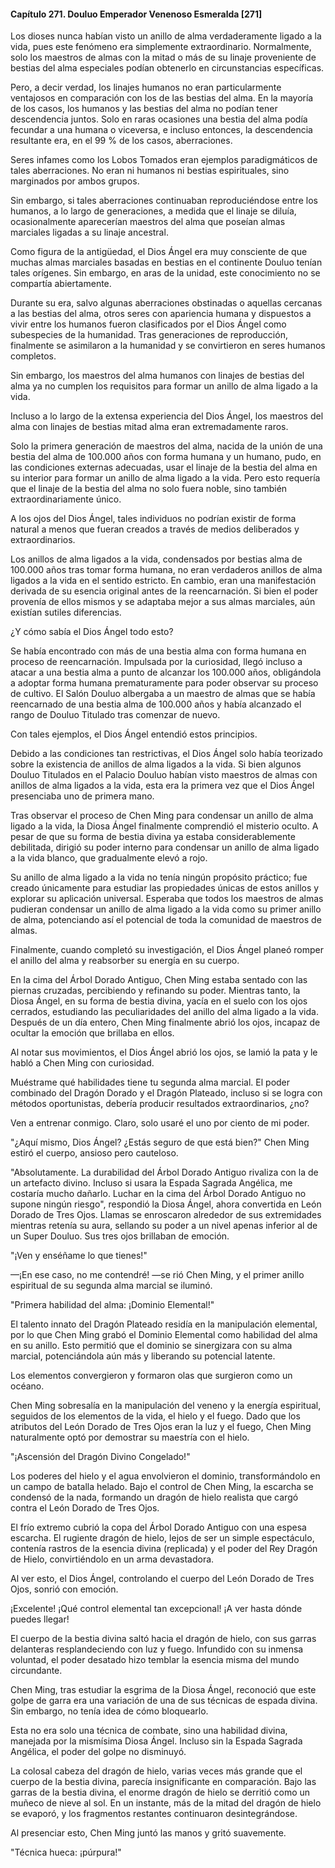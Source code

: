 
#### Capítulo 271. Douluo Emperador Venenoso Esmeralda [271]


Los dioses nunca habían visto un anillo de alma verdaderamente ligado a la vida, pues este fenómeno era simplemente extraordinario. Normalmente, solo los maestros de almas con la mitad o más de su linaje proveniente de bestias del alma especiales podían obtenerlo en circunstancias específicas.

Pero, a decir verdad, los linajes humanos no eran particularmente ventajosos en comparación con los de las bestias del alma. En la mayoría de los casos, los humanos y las bestias del alma no podían tener descendencia juntos. Solo en raras ocasiones una bestia del alma podía fecundar a una humana o viceversa, e incluso entonces, la descendencia resultante era, en el 99 % de los casos, aberraciones.

Seres infames como los Lobos Tomados eran ejemplos paradigmáticos de tales aberraciones. No eran ni humanos ni bestias espirituales, sino marginados por ambos grupos.

Sin embargo, si tales aberraciones continuaban reproduciéndose entre los humanos, a lo largo de generaciones, a medida que el linaje se diluía, ocasionalmente aparecerían maestros del alma que poseían almas marciales ligadas a su linaje ancestral.

Como figura de la antigüedad, el Dios Ángel era muy consciente de que muchas almas marciales basadas en bestias en el continente Douluo tenían tales orígenes. Sin embargo, en aras de la unidad, este conocimiento no se compartía abiertamente.

Durante su era, salvo algunas aberraciones obstinadas o aquellas cercanas a las bestias del alma, otros seres con apariencia humana y dispuestos a vivir entre los humanos fueron clasificados por el Dios Ángel como subespecies de la humanidad. Tras generaciones de reproducción, finalmente se asimilaron a la humanidad y se convirtieron en seres humanos completos.

Sin embargo, los maestros del alma humanos con linajes de bestias del alma ya no cumplen los requisitos para formar un anillo de alma ligado a la vida.

Incluso a lo largo de la extensa experiencia del Dios Ángel, los maestros del alma con linajes de bestias mitad alma eran extremadamente raros.

Solo la primera generación de maestros del alma, nacida de la unión de una bestia del alma de 100.000 años con forma humana y un humano, pudo, en las condiciones externas adecuadas, usar el linaje de la bestia del alma en su interior para formar un anillo de alma ligado a la vida. Pero esto requería que el linaje de la bestia del alma no solo fuera noble, sino también extraordinariamente único.

A los ojos del Dios Ángel, tales individuos no podrían existir de forma natural a menos que fueran creados a través de medios deliberados y extraordinarios.

Los anillos de alma ligados a la vida, condensados por bestias alma de 100.000 años tras tomar forma humana, no eran verdaderos anillos de alma ligados a la vida en el sentido estricto. En cambio, eran una manifestación derivada de su esencia original antes de la reencarnación. Si bien el poder provenía de ellos mismos y se adaptaba mejor a sus almas marciales, aún existían sutiles diferencias.

¿Y cómo sabía el Dios Ángel todo esto?

Se había encontrado con más de una bestia alma con forma humana en proceso de reencarnación. Impulsada por la curiosidad, llegó incluso a atacar a una bestia alma a punto de alcanzar los 100.000 años, obligándola a adoptar forma humana prematuramente para poder observar su proceso de cultivo. El Salón Douluo albergaba a un maestro de almas que se había reencarnado de una bestia alma de 100.000 años y había alcanzado el rango de Douluo Titulado tras comenzar de nuevo.

Con tales ejemplos, el Dios Ángel entendió estos principios.

Debido a las condiciones tan restrictivas, el Dios Ángel solo había teorizado sobre la existencia de anillos de alma ligados a la vida. Si bien algunos Douluo Titulados en el Palacio Douluo habían visto maestros de almas con anillos de alma ligados a la vida, esta era la primera vez que el Dios Ángel presenciaba uno de primera mano.

Tras observar el proceso de Chen Ming para condensar un anillo de alma ligado a la vida, la Diosa Ángel finalmente comprendió el misterio oculto. A pesar de que su forma de bestia divina ya estaba considerablemente debilitada, dirigió su poder interno para condensar un anillo de alma ligado a la vida blanco, que gradualmente elevó a rojo.

Su anillo de alma ligado a la vida no tenía ningún propósito práctico; fue creado únicamente para estudiar las propiedades únicas de estos anillos y explorar su aplicación universal. Esperaba que todos los maestros de almas pudieran condensar un anillo de alma ligado a la vida como su primer anillo de alma, potenciando así el potencial de toda la comunidad de maestros de almas.

Finalmente, cuando completó su investigación, el Dios Ángel planeó romper el anillo del alma y reabsorber su energía en su cuerpo.

En la cima del Árbol Dorado Antiguo, Chen Ming estaba sentado con las piernas cruzadas, percibiendo y refinando su poder. Mientras tanto, la Diosa Ángel, en su forma de bestia divina, yacía en el suelo con los ojos cerrados, estudiando las peculiaridades del anillo del alma ligado a la vida. Después de un día entero, Chen Ming finalmente abrió los ojos, incapaz de ocultar la emoción que brillaba en ellos.

Al notar sus movimientos, el Dios Ángel abrió los ojos, se lamió la pata y le habló a Chen Ming con curiosidad.

Muéstrame qué habilidades tiene tu segunda alma marcial. El poder combinado del Dragón Dorado y el Dragón Plateado, incluso si se logra con métodos oportunistas, debería producir resultados extraordinarios, ¿no?

Ven a entrenar conmigo. Claro, solo usaré el uno por ciento de mi poder.

"¿Aquí mismo, Dios Ángel? ¿Estás seguro de que está bien?" Chen Ming estiró el cuerpo, ansioso pero cauteloso.

"Absolutamente. La durabilidad del Árbol Dorado Antiguo rivaliza con la de un artefacto divino. Incluso si usara la Espada Sagrada Angélica, me costaría mucho dañarlo. Luchar en la cima del Árbol Dorado Antiguo no supone ningún riesgo", respondió la Diosa Ángel, ahora convertida en León Dorado de Tres Ojos. Llamas se enroscaron alrededor de sus extremidades mientras retenía su aura, sellando su poder a un nivel apenas inferior al de un Super Douluo. Sus tres ojos brillaban de emoción.

"¡Ven y enséñame lo que tienes!"

—¡En ese caso, no me contendré! —se rió Chen Ming, y el primer anillo espiritual de su segunda alma marcial se iluminó.

"Primera habilidad del alma: ¡Dominio Elemental!"

El talento innato del Dragón Plateado residía en la manipulación elemental, por lo que Chen Ming grabó el Dominio Elemental como habilidad del alma en su anillo. Esto permitió que el dominio se sinergizara con su alma marcial, potenciándola aún más y liberando su potencial latente.

Los elementos convergieron y formaron olas que surgieron como un océano.

Chen Ming sobresalía en la manipulación del veneno y la energía espiritual, seguidos de los elementos de la vida, el hielo y el fuego. Dado que los atributos del León Dorado de Tres Ojos eran la luz y el fuego, Chen Ming naturalmente optó por demostrar su maestría con el hielo.

"¡Ascensión del Dragón Divino Congelado!"

Los poderes del hielo y el agua envolvieron el dominio, transformándolo en un campo de batalla helado. Bajo el control de Chen Ming, la escarcha se condensó de la nada, formando un dragón de hielo realista que cargó contra el León Dorado de Tres Ojos.

El frío extremo cubrió la copa del Árbol Dorado Antiguo con una espesa escarcha. El rugiente dragón de hielo, lejos de ser un simple espectáculo, contenía rastros de la esencia divina (replicada) y el poder del Rey Dragón de Hielo, convirtiéndolo en un arma devastadora.

Al ver esto, el Dios Ángel, controlando el cuerpo del León Dorado de Tres Ojos, sonrió con emoción.

¡Excelente! ¡Qué control elemental tan excepcional! ¡A ver hasta dónde puedes llegar!

El cuerpo de la bestia divina saltó hacia el dragón de hielo, con sus garras delanteras resplandeciendo con luz y fuego. Infundido con su inmensa voluntad, el poder desatado hizo temblar la esencia misma del mundo circundante.

Chen Ming, tras estudiar la esgrima de la Diosa Ángel, reconoció que este golpe de garra era una variación de una de sus técnicas de espada divina. Sin embargo, no tenía idea de cómo bloquearlo.

Esta no era solo una técnica de combate, sino una habilidad divina, manejada por la mismísima Diosa Ángel. Incluso sin la Espada Sagrada Angélica, el poder del golpe no disminuyó.

La colosal cabeza del dragón de hielo, varias veces más grande que el cuerpo de la bestia divina, parecía insignificante en comparación. Bajo las garras de la bestia divina, el enorme dragón de hielo se derritió como un muñeco de nieve al sol. En un instante, más de la mitad del dragón de hielo se evaporó, y los fragmentos restantes continuaron desintegrándose.

Al presenciar esto, Chen Ming juntó las manos y gritó suavemente.

"Técnica hueca: ¡púrpura!"